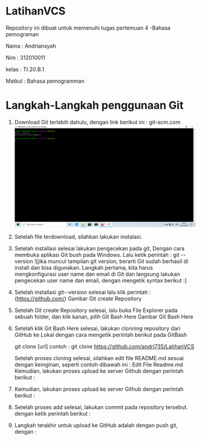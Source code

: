 # LatihanVCS

Repository ini dibuat untuk memenuhi tugas pertemuan 4 -Bahasa pemograman

Nama : Andriansyah

Nim : 312010011

kelas : TI.20.B.1

Matkul : Bahasa pemogramman

# Langkah-Langkah penggunaan Git


1. Download Git terlebih dahulu, dengan link berikut ini : git-scm.com
![ss10](picture/Screenshot%20(10).png)
2. Setelah file terdownload, silahkan lakukan instalasi.
3. Setelah installasi selesai lakukan pengecekan pada git, Dengan cara membuka aplikasi Git bush pada Windows. Lalu ketik perintah : git --version
 ![jika muncul tampilan git version, berarti Git sudah berhasil di install dan bisa digunakan. Langkah pertama, kita harus mengkonfigurasi user name dan     email di Git dan     langsung lakukan pengecekan user name dan email, dengan mengetik syntax berikut :]
4. Setelah installasi git--version selesai lalu klik perintah :(https://github.com/) Gambar Git create Repository
5. Setelah Git create Repository selesai, lalu buka File Explorer pada sebuah folder, dan klik kanan, pilih Git Bash Here Gambar Git Bash Here
6. Setelah klik Git Bash Here selesai, lakukan clonning repository dari GitHub ke Lokal dengan cara mengetik perintah berikut pada GitBash

    git clone [url] contoh : git clone https://github.com/andri735/LatihanVCS

    Setelah proses cloning selesai, silahkan edit file README.md sesuai dengan keinginan, seperti contoh dibawah ini : Edit File Readme.md
    Kemudian, lakukan proses upload ke server Github dengan perintah berikut :
7. Kemudian, lakukan proses upload ke server Github dengan perintah berikut :
8. Setelah proses add selesai, lakukan commit pada repository tersebut. dengan ketik perintah berikut :
9. Langkah terakhir untuk upload ke GitHub adalah dengan push git, dengan :
